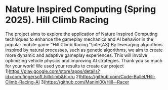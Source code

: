 # Nature Inspired Computing (Spring 2025). Hill Climb Racing
The project aims to explore the application of Nature Inspired Computing techniques
to enhance the gameplay mechanics and AI behavior in the popular mobile game
"Hill Climb Racing."\cite{A3} By leveraging algorithms inspired by natural processes, such as genetic algorithms, we aim to create more
dynamic and adaptive gameplay experiences. This will involve optimizing vehicle
physics and improving AI strategies. 
Thank you so much for your work!
We used your results to create our project
1)https://play.google.com/store/apps/details?id=com.fingersoft.hillclimb&hl=ru
2)https://github.com/Code-Bullet/Hill-Climb-Racing-AI
3)https://github.com/Manini00/Hill--Racer
